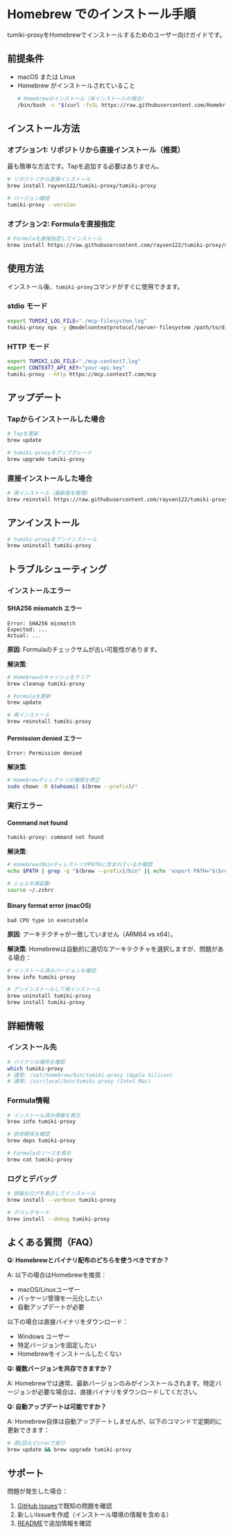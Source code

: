 # Homebrew でのインストール手順

tumiki-proxyをHomebrewでインストールするためのユーザー向けガイドです。

## 前提条件

- macOS または Linux
- Homebrew がインストールされていること
  ```bash
  # Homebrewのインストール（未インストールの場合）
  /bin/bash -c "$(curl -fsSL https://raw.githubusercontent.com/Homebrew/install/HEAD/install.sh)"
  ```

## インストール方法

### オプション1: リポジトリから直接インストール（推奨）

最も簡単な方法です。Tapを追加する必要はありません。

```bash
# リポジトリから直接インストール
brew install rayven122/tumiki-proxy/tumiki-proxy

# バージョン確認
tumiki-proxy --version
```

### オプション2: Formulaを直接指定

```bash
# Formulaを直接指定してインストール
brew install https://raw.githubusercontent.com/rayven122/tumiki-proxy/main/Formula/tumiki-proxy.rb
```

## 使用方法

インストール後、`tumiki-proxy`コマンドがすぐに使用できます。

### stdio モード

```bash
export TUMIKI_LOG_FILE="./mcp-filesystem.log"
tumiki-proxy npx -y @modelcontextprotocol/server-filesystem /path/to/dir
```

### HTTP モード

```bash
export TUMIKI_LOG_FILE="./mcp-context7.log"
export CONTEXT7_API_KEY="your-api-key"
tumiki-proxy --http https://mcp.context7.com/mcp
```

## アップデート

### Tapからインストールした場合

```bash
# Tapを更新
brew update

# tumiki-proxyをアップグレード
brew upgrade tumiki-proxy
```

### 直接インストールした場合

```bash
# 再インストール（最新版を取得）
brew reinstall https://raw.githubusercontent.com/rayven122/tumiki-proxy/main/Formula/tumiki-proxy.rb
```

## アンインストール

```bash
# tumiki-proxyをアンインストール
brew uninstall tumiki-proxy
```

## トラブルシューティング

### インストールエラー

#### SHA256 mismatch エラー

```
Error: SHA256 mismatch
Expected: ...
Actual: ...
```

**原因**: Formulaのチェックサムが古い可能性があります。

**解決策**:
```bash
# Homebrewのキャッシュをクリア
brew cleanup tumiki-proxy

# Formulaを更新
brew update

# 再インストール
brew reinstall tumiki-proxy
```

#### Permission denied エラー

```
Error: Permission denied
```

**解決策**:
```bash
# Homebrewディレクトリの権限を修正
sudo chown -R $(whoami) $(brew --prefix)/*
```

### 実行エラー

#### Command not found

```bash
tumiki-proxy: command not found
```

**解決策**:
```bash
# HomebrewのbinディレクトリがPATHに含まれているか確認
echo $PATH | grep -q "$(brew --prefix)/bin" || echo 'export PATH="$(brew --prefix)/bin:$PATH"' >> ~/.zshrc

# シェルを再起動
source ~/.zshrc
```

#### Binary format error (macOS)

```
bad CPU type in executable
```

**原因**: アーキテクチャが一致していません（ARM64 vs x64）。

**解決策**: Homebrewは自動的に適切なアーキテクチャを選択しますが、問題がある場合：

```bash
# インストール済みバージョンを確認
brew info tumiki-proxy

# アンインストールして再インストール
brew uninstall tumiki-proxy
brew install tumiki-proxy
```

## 詳細情報

### インストール先

```bash
# バイナリの場所を確認
which tumiki-proxy
# 通常: /opt/homebrew/bin/tumiki-proxy (Apple Silicon)
# 通常: /usr/local/bin/tumiki-proxy (Intel Mac)
```

### Formula情報

```bash
# インストール済み情報を表示
brew info tumiki-proxy

# 依存関係を確認
brew deps tumiki-proxy

# Formulaのソースを表示
brew cat tumiki-proxy
```

### ログとデバッグ

```bash
# 詳細なログを表示してインストール
brew install --verbose tumiki-proxy

# デバッグモード
brew install --debug tumiki-proxy
```

## よくある質問（FAQ）

**Q: Homebrewとバイナリ配布のどちらを使うべきですか？**

A: 以下の場合はHomebrewを推奨：
- macOS/Linuxユーザー
- パッケージ管理を一元化したい
- 自動アップデートが必要

以下の場合は直接バイナリをダウンロード：
- Windows ユーザー
- 特定バージョンを固定したい
- Homebrewをインストールしたくない

**Q: 複数バージョンを共存できますか？**

A: Homebrewでは通常、最新バージョンのみがインストールされます。特定バージョンが必要な場合は、直接バイナリをダウンロードしてください。

**Q: 自動アップデートは可能ですか？**

A: Homebrew自体は自動アップデートしませんが、以下のコマンドで定期的に更新できます：

```bash
# 週1回などcronで実行
brew update && brew upgrade tumiki-proxy
```

## サポート

問題が発生した場合：

1. [GitHub Issues](https://github.com/rayven122/tumiki-proxy/issues)で既知の問題を確認
2. 新しいIssueを作成（インストール環境の情報を含める）
3. [README](https://github.com/rayven122/tumiki-proxy#readme)で追加情報を確認
